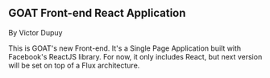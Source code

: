 ## GOAT Front-end React Application
By Victor Dupuy

This is GOAT's new Front-end. It's a Single Page Application built with Facebook's ReactJS library.
For now, it only includes React, but next version will be set on top of a Flux architecture.
